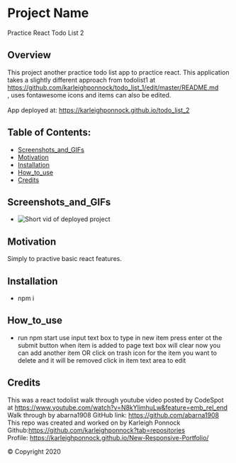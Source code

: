 # Project Name 
Practice React Todo List 2

  ## Overview 
  This project another practice todo list app to practice react. This application takes a slightly different approach from todolist1 at  https://github.com/karleighponnock/todo_list_1/edit/master/README.md <br /> , uses fontawesome icons and items can also be edited.
  <br />
  <br />
  App deployed at: https://karleighponnock.github.io/todo_list_2

  ## Table of Contents:
  - [Screenshots_and_GIFs](#Screenshots_and_GIFs)
  - [Motivation](#Motivation)
  - [Installation](#Installation)
  - [How_to_use](#How_to_use)
  - [Credits](#Credits)

 ## Screenshots_and_GIFs 
   - ![Short vid of deployed project](todolist2/public/assets/demo.gif)
  
  ## Motivation
  Simply to practive basic react features. 

  ## Installation 
  - npm i 

  ## How_to_use
  - run npm start
  use input text box to type in new item press enter ot the submit button
  when item is added to page text box will clear
  now you can add another item OR
  click on trash icon for the item you want to delete and it will be removed
  click in item text area to edit

  ## Credits
 This was a react todolist walk through youtube video posted by CodeSpot at https://www.youtube.com/watch?v=N8kYlimhuLw&feature=emb_rel_end <br />
 Walk through by abarna1908 GitHub link: https://github.com/abarna1908
 This repo was created and worked on by Karleigh Ponnock <br />
 Github:https://github.com/karleighponnock?tab=repositories <br />
 Profile: https://karleighponnock.github.io/New-Responsive-Portfolio/


  © Copyright 2020
